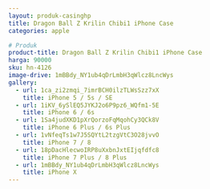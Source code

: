 ```yaml
---
layout: produk-casinghp
title: Dragon Ball Z Krilin Chibi1 iPhone Case
categories: apple

# Produk
product-title: Dragon Ball Z Krilin Chibi1 iPhone Case
harga: 90000
sku: hn-4126
image-drive: 1mBBdy_NY1ub4qDrLmbH3qWlcz8LncWys
gallery:
  - url: 1ca_zi2zmqi_7imrBCH0ilzTLWsSzz7xX
    title: iPhone 5 / 5s / SE
  - url: 1iKV_6ySlEQ5JYKJ2o6P9pz6_WQfm1-5E
    title: iPhone 6 / 6s
  - url: 1Sa4judXKD1pXrQorzoFqMqohCy3QCk8V
    title: iPhone 6 Plus / 6s Plus
  - url: 1vNfeqTs1w7J5SQYtL2tzgVtC3O28jvvO
    title: iPhone 7 / 8
  - url: 18pDacHlecwoIRP8uXxbnJxtEIjqfdfc8
    title: iPhone 7 Plus / 8 Plus
  - url: 1mBBdy_NY1ub4qDrLmbH3qWlcz8LncWys
    title: iPhone X
---
```

